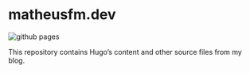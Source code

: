 # matheusfm.dev

![github pages](https://github.com/matheusfm/matheusfm.github.io/actions/workflows/gh-pages.yml/badge.svg)

This repository contains Hugo’s content and other source files from my blog.
